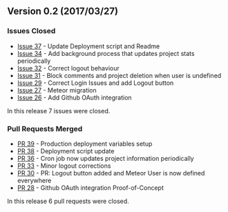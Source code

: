 ## Version 0.2 (2017/03/27)

### Issues Closed

* [Issue 37](https://github.com/Llamatech/review-me/issues/37) - Update Deployment script and Readme
* [Issue 34](https://github.com/Llamatech/review-me/issues/34) - Add background process that updates project stats periodically
* [Issue 32](https://github.com/Llamatech/review-me/issues/32) - Correct logout behaviour
* [Issue 31](https://github.com/Llamatech/review-me/issues/31) - Block comments and project deletion when user is undefined
* [Issue 29](https://github.com/Llamatech/review-me/issues/29) - Correct Login Issues and add Logout button
* [Issue 27](https://github.com/Llamatech/review-me/issues/27) - Meteor migration
* [Issue 26](https://github.com/Llamatech/review-me/issues/26) - Add Github OAuth integration

In this release 7 issues were closed.

### Pull Requests Merged

* [PR 39](https://github.com/Llamatech/review-me/pull/39) - Production deployment variables setup
* [PR 38](https://github.com/Llamatech/review-me/pull/38) - Deployment script update
* [PR 36](https://github.com/Llamatech/review-me/pull/36) - Cron job now updates project information periodically
* [PR 33](https://github.com/Llamatech/review-me/pull/33) - Minor logout corrections
* [PR 30](https://github.com/Llamatech/review-me/pull/30) - PR: Logout button added and Meteor User is now defined everywhere
* [PR 28](https://github.com/Llamatech/review-me/pull/28) - Github OAuth integration Proof-of-Concept

In this release 6 pull requests were closed.

